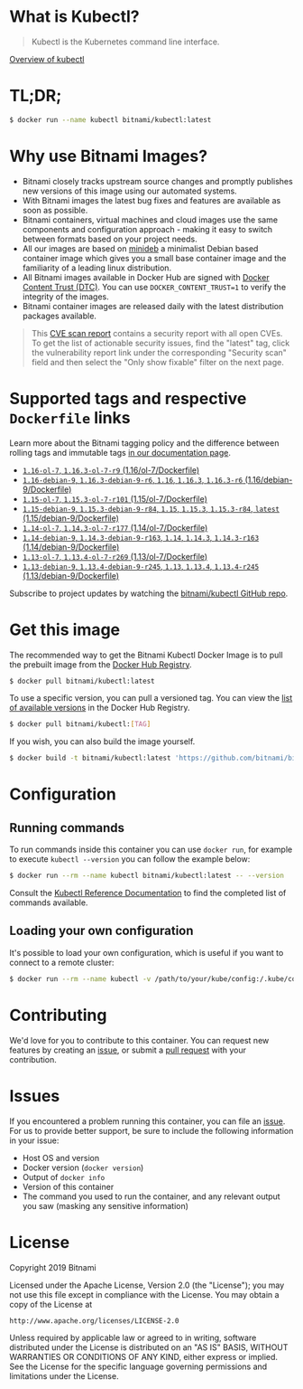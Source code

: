 
# What is Kubectl?

> Kubectl is the Kubernetes command line interface.

[Overview of kubectl](https://kubernetes.io/docs/reference/kubectl/overview/)

# TL;DR;

```bash
$ docker run --name kubectl bitnami/kubectl:latest
```

# Why use Bitnami Images?

* Bitnami closely tracks upstream source changes and promptly publishes new versions of this image using our automated systems.
* With Bitnami images the latest bug fixes and features are available as soon as possible.
* Bitnami containers, virtual machines and cloud images use the same components and configuration approach - making it easy to switch between formats based on your project needs.
* All our images are based on [minideb](https://github.com/bitnami/minideb) a minimalist Debian based container image which gives you a small base container image and the familiarity of a leading linux distribution.
* All Bitnami images available in Docker Hub are signed with [Docker Content Trust (DTC)](https://docs.docker.com/engine/security/trust/content_trust/). You can use `DOCKER_CONTENT_TRUST=1` to verify the integrity of the images.
* Bitnami container images are released daily with the latest distribution packages available.


> This [CVE scan report](https://quay.io/repository/bitnami/kubectl?tab=tags) contains a security report with all open CVEs. To get the list of actionable security issues, find the "latest" tag, click the vulnerability report link under the corresponding "Security scan" field and then select the "Only show fixable" filter on the next page.

# Supported tags and respective `Dockerfile` links

Learn more about the Bitnami tagging policy and the difference between rolling tags and immutable tags [in our documentation page](https://docs.bitnami.com/containers/how-to/understand-rolling-tags-containers/).


* [`1.16-ol-7`, `1.16.3-ol-7-r9` (1.16/ol-7/Dockerfile)](https://github.com/bitnami/bitnami-docker-kubectl/blob/1.16.3-ol-7-r9/1.16/ol-7/Dockerfile)
* [`1.16-debian-9`, `1.16.3-debian-9-r6`, `1.16`, `1.16.3`, `1.16.3-r6` (1.16/debian-9/Dockerfile)](https://github.com/bitnami/bitnami-docker-kubectl/blob/1.16.3-debian-9-r6/1.16/debian-9/Dockerfile)
* [`1.15-ol-7`, `1.15.3-ol-7-r101` (1.15/ol-7/Dockerfile)](https://github.com/bitnami/bitnami-docker-kubectl/blob/1.15.3-ol-7-r101/1.15/ol-7/Dockerfile)
* [`1.15-debian-9`, `1.15.3-debian-9-r84`, `1.15`, `1.15.3`, `1.15.3-r84`, `latest` (1.15/debian-9/Dockerfile)](https://github.com/bitnami/bitnami-docker-kubectl/blob/1.15.3-debian-9-r84/1.15/debian-9/Dockerfile)
* [`1.14-ol-7`, `1.14.3-ol-7-r177` (1.14/ol-7/Dockerfile)](https://github.com/bitnami/bitnami-docker-kubectl/blob/1.14.3-ol-7-r177/1.14/ol-7/Dockerfile)
* [`1.14-debian-9`, `1.14.3-debian-9-r163`, `1.14`, `1.14.3`, `1.14.3-r163` (1.14/debian-9/Dockerfile)](https://github.com/bitnami/bitnami-docker-kubectl/blob/1.14.3-debian-9-r163/1.14/debian-9/Dockerfile)
* [`1.13-ol-7`, `1.13.4-ol-7-r269` (1.13/ol-7/Dockerfile)](https://github.com/bitnami/bitnami-docker-kubectl/blob/1.13.4-ol-7-r269/1.13/ol-7/Dockerfile)
* [`1.13-debian-9`, `1.13.4-debian-9-r245`, `1.13`, `1.13.4`, `1.13.4-r245` (1.13/debian-9/Dockerfile)](https://github.com/bitnami/bitnami-docker-kubectl/blob/1.13.4-debian-9-r245/1.13/debian-9/Dockerfile)

Subscribe to project updates by watching the [bitnami/kubectl GitHub repo](https://github.com/bitnami/bitnami-docker-kubectl).

# Get this image

The recommended way to get the Bitnami Kubectl Docker Image is to pull the prebuilt image from the [Docker Hub Registry](https://hub.docker.com/r/bitnami/kubectl).

```bash
$ docker pull bitnami/kubectl:latest
```

To use a specific version, you can pull a versioned tag. You can view the [list of available versions](https://hub.docker.com/r/bitnami/kubectl/tags/) in the Docker Hub Registry.

```bash
$ docker pull bitnami/kubectl:[TAG]
```

If you wish, you can also build the image yourself.

```bash
$ docker build -t bitnami/kubectl:latest 'https://github.com/bitnami/bitnami-docker-kubectl.git#master:1.15/debian-9'
```

# Configuration

## Running commands

To run commands inside this container you can use `docker run`, for example to execute `kubectl --version` you can follow the example below:

```bash
$ docker run --rm --name kubectl bitnami/kubectl:latest -- --version
```

Consult the [Kubectl Reference Documentation](https://kubernetes.io/docs/reference/generated/kubectl/kubectl-commands) to find the completed list of commands available.

## Loading your own configuration

It's possible to load your own configuration, which is useful if you want to connect to a remote cluster:

```bash
$ docker run --rm --name kubectl -v /path/to/your/kube/config:/.kube/config bitnami/kubectl:latest
```

# Contributing

We'd love for you to contribute to this container. You can request new features by creating an [issue](https://github.com/bitnami/bitnami-docker-kubectl/issues), or submit a [pull request](https://github.com/bitnami/bitnami-docker-kubectl/pulls) with your contribution.

# Issues

If you encountered a problem running this container, you can file an [issue](https://github.com/bitnami/bitnami-docker-kubectl/issues). For us to provide better support, be sure to include the following information in your issue:

- Host OS and version
- Docker version (`docker version`)
- Output of `docker info`
- Version of this container
- The command you used to run the container, and any relevant output you saw (masking any sensitive information)

# License

Copyright 2019 Bitnami

Licensed under the Apache License, Version 2.0 (the "License");
you may not use this file except in compliance with the License.
You may obtain a copy of the License at

    http://www.apache.org/licenses/LICENSE-2.0

Unless required by applicable law or agreed to in writing, software
distributed under the License is distributed on an "AS IS" BASIS,
WITHOUT WARRANTIES OR CONDITIONS OF ANY KIND, either express or implied.
See the License for the specific language governing permissions and
limitations under the License.
